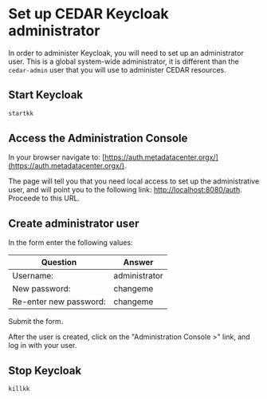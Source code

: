 # Set up CEDAR Keycloak administrator

In order to administer Keycloak, you will need to set up an administrator user.
This is a global system-wide administrator, it is different than the `cedar-admin` user that you will use to administer CEDAR resources.

## Start Keycloak

```sh
startkk
```

## Access the Administration Console

In your browser navigate to: [https://auth.metadatacenter.orgx/](https://auth.metadatacenter.orgx/).

The page will tell you that you need local access to set up the administrative user, and will point you to the following link: [http://localhost:8080/auth](http://localhost:8080/auth). Proceede to this URL.

## Create administrator user

In the form enter the following values:

| Question                | Answer |
| -----------             | ----------- |
| Username:               | administrator|
|New password:            | changeme|
|Re-enter new password:   | changeme|

Submit the form.

After the user is created, click on the "Administration Console >" link, and log in with your user.

## Stop Keycloak

```sh
killkk
```
